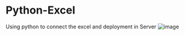 # Python-Excel
Using python to connect the excel and deployment in Server 
![image](https://github.com/user-attachments/assets/5b2ca1e3-227d-4671-9060-46dec6402ab0)

